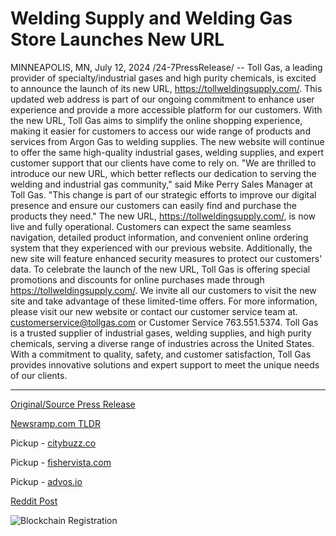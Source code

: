 # Welding Supply and Welding Gas Store Launches New URL

MINNEAPOLIS, MN, July 12, 2024 /24-7PressRelease/ -- Toll Gas, a leading provider of specialty/industrial gases and high purity chemicals, is excited to announce the launch of its new URL, https://tollweldingsupply.com/. This updated web address is part of our ongoing commitment to enhance user experience and provide a more accessible platform for our customers.  With the new URL, Toll Gas aims to simplify the online shopping experience, making it easier for customers to access our wide range of products and services from Argon Gas to welding supplies. The new website will continue to offer the same high-quality industrial gases, welding supplies, and expert customer support that our clients have come to rely on.  "We are thrilled to introduce our new URL, which better reflects our dedication to serving the welding and industrial gas community," said Mike Perry Sales Manager at Toll Gas. "This change is part of our strategic efforts to improve our digital presence and ensure our customers can easily find and purchase the products they need."  The new URL, https://tollweldingsupply.com/, is now live and fully operational. Customers can expect the same seamless navigation, detailed product information, and convenient online ordering system that they experienced with our previous website. Additionally, the new site will feature enhanced security measures to protect our customers' data.  To celebrate the launch of the new URL, Toll Gas is offering special promotions and discounts for online purchases made through https://tollweldingsupply.com/. We invite all our customers to visit the new site and take advantage of these limited-time offers.  For more information, please visit our new website or contact our customer service team at. customerservice@tollgas.com or Customer Service 763.551.5374.  Toll Gas is a trusted supplier of industrial gases, welding supplies, and high purity chemicals, serving a diverse range of industries across the United States. With a commitment to quality, safety, and customer satisfaction, Toll Gas provides innovative solutions and expert support to meet the unique needs of our clients. 

---

[Original/Source Press Release](https://www.24-7pressrelease.com/press-release/512477/welding-supply-and-welding-gas-store-launches-new-url)
                    

[Newsramp.com TLDR](https://newsramp.com/curated-news/toll-gas-launches-new-url-for-enhanced-user-experience/329fd24edce02c75518ef19ace912cd6) 


Pickup - [citybuzz.co](https://citybuzz.co/2024/07/12/toll-gas-unveils-new-url-for-enhanced-welding-supply-and-gas-shopping-experience)

Pickup - [fishervista.com](https://fishervista.com/en/toll-gas-unveils-new-url-to-enhance-customer-experience/20244899)

Pickup - [advos.io](https://advos.io/en/toll-gas-launches-new-url-to-enhance-customer-experience/20244899)
 



[Reddit Post](https://www.reddit.com/r/newsramp/comments/1e1bfu8/toll_gas_launches_new_url_for_enhanced_user/) 



![Blockchain Registration](https://cdn.newsramp.app/24-7PressRelease/qrcode/247/12/daveR0x_.webp)